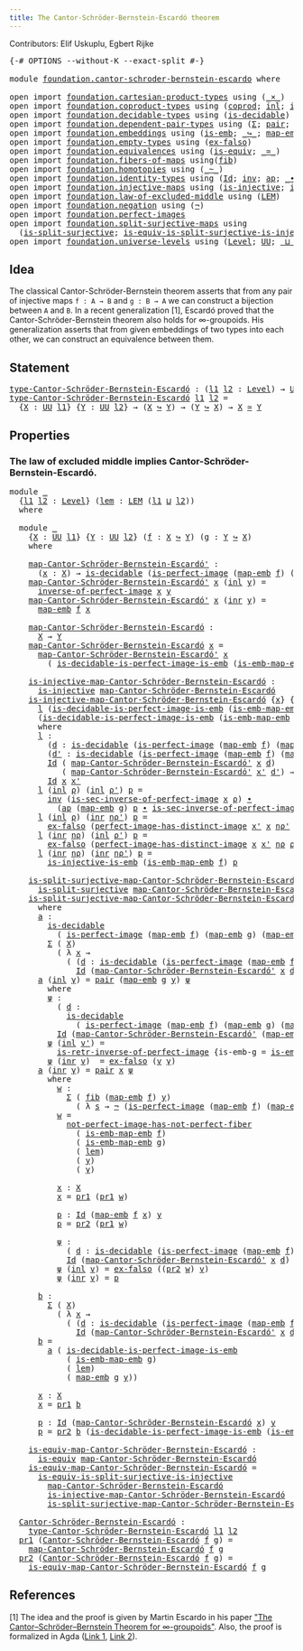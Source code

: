 ```yaml
---
title: The Cantor-Schröder-Bernstein-Escardó theorem
---
```


Contributors: Elif Uskuplu, Egbert Rijke

<pre class="Agda"><a id="113" class="Symbol">{-#</a> <a id="117" class="Keyword">OPTIONS</a> <a id="125" class="Pragma">--without-K</a> <a id="137" class="Pragma">--exact-split</a> <a id="151" class="Symbol">#-}</a>

<a id="156" class="Keyword">module</a> <a id="163" href="foundation.cantor-schroder-bernstein-escardo.html" class="Module">foundation.cantor-schroder-bernstein-escardo</a> <a id="208" class="Keyword">where</a>

<a id="215" class="Keyword">open</a> <a id="220" class="Keyword">import</a> <a id="227" href="foundation.cartesian-product-types.html" class="Module">foundation.cartesian-product-types</a> <a id="262" class="Keyword">using</a> <a id="268" class="Symbol">(</a><a id="269" href="foundation-core.cartesian-product-types.html#577" class="Function Operator">_×_</a><a id="272" class="Symbol">)</a>
<a id="274" class="Keyword">open</a> <a id="279" class="Keyword">import</a> <a id="286" href="foundation.coproduct-types.html" class="Module">foundation.coproduct-types</a> <a id="313" class="Keyword">using</a> <a id="319" class="Symbol">(</a><a id="320" href="foundation.coproduct-types.html#1168" class="Datatype">coprod</a><a id="326" class="Symbol">;</a> <a id="328" href="foundation.coproduct-types.html#1239" class="InductiveConstructor">inl</a><a id="331" class="Symbol">;</a> <a id="333" href="foundation.coproduct-types.html#1262" class="InductiveConstructor">inr</a><a id="336" class="Symbol">;</a> <a id="338" href="foundation.coproduct-types.html#1284" class="Function">ind-coprod</a><a id="348" class="Symbol">)</a>
<a id="350" class="Keyword">open</a> <a id="355" class="Keyword">import</a> <a id="362" href="foundation.decidable-types.html" class="Module">foundation.decidable-types</a> <a id="389" class="Keyword">using</a> <a id="395" class="Symbol">(</a><a id="396" href="foundation.decidable-types.html#1905" class="Function">is-decidable</a><a id="408" class="Symbol">)</a>
<a id="410" class="Keyword">open</a> <a id="415" class="Keyword">import</a> <a id="422" href="foundation.dependent-pair-types.html" class="Module">foundation.dependent-pair-types</a> <a id="454" class="Keyword">using</a> <a id="460" class="Symbol">(</a><a id="461" href="foundation-core.dependent-pair-types.html#502" class="Record">Σ</a><a id="462" class="Symbol">;</a> <a id="464" href="foundation-core.dependent-pair-types.html#575" class="InductiveConstructor">pair</a><a id="468" class="Symbol">;</a> <a id="470" href="foundation-core.dependent-pair-types.html#592" class="Field">pr1</a><a id="473" class="Symbol">;</a> <a id="475" href="foundation-core.dependent-pair-types.html#604" class="Field">pr2</a><a id="478" class="Symbol">)</a>
<a id="480" class="Keyword">open</a> <a id="485" class="Keyword">import</a> <a id="492" href="foundation.embeddings.html" class="Module">foundation.embeddings</a> <a id="514" class="Keyword">using</a> <a id="520" class="Symbol">(</a><a id="521" href="foundation-core.embeddings.html#979" class="Function">is-emb</a><a id="527" class="Symbol">;</a> <a id="529" href="foundation-core.embeddings.html#1061" class="Function Operator">_↪_</a><a id="532" class="Symbol">;</a> <a id="534" href="foundation-core.embeddings.html#1204" class="Function">map-emb</a><a id="541" class="Symbol">;</a> <a id="543" href="foundation-core.embeddings.html#1251" class="Function">is-emb-map-emb</a><a id="557" class="Symbol">)</a>
<a id="559" class="Keyword">open</a> <a id="564" class="Keyword">import</a> <a id="571" href="foundation.empty-types.html" class="Module">foundation.empty-types</a> <a id="594" class="Keyword">using</a> <a id="600" class="Symbol">(</a><a id="601" href="foundation-core.empty-types.html#1147" class="Function">ex-falso</a><a id="609" class="Symbol">)</a>
<a id="611" class="Keyword">open</a> <a id="616" class="Keyword">import</a> <a id="623" href="foundation.equivalences.html" class="Module">foundation.equivalences</a> <a id="647" class="Keyword">using</a> <a id="653" class="Symbol">(</a><a id="654" href="foundation-core.equivalences.html#1543" class="Function">is-equiv</a><a id="662" class="Symbol">;</a> <a id="664" href="foundation-core.equivalences.html#1608" class="Function Operator">_≃_</a><a id="667" class="Symbol">)</a>
<a id="669" class="Keyword">open</a> <a id="674" class="Keyword">import</a> <a id="681" href="foundation.fibers-of-maps.html" class="Module">foundation.fibers-of-maps</a> <a id="707" class="Keyword">using</a><a id="712" class="Symbol">(</a><a id="713" href="foundation-core.fibers-of-maps.html#929" class="Function">fib</a><a id="716" class="Symbol">)</a>
<a id="718" class="Keyword">open</a> <a id="723" class="Keyword">import</a> <a id="730" href="foundation.homotopies.html" class="Module">foundation.homotopies</a> <a id="752" class="Keyword">using</a> <a id="758" class="Symbol">(</a><a id="759" href="foundation-core.homotopies.html#614" class="Function Operator">_~_</a><a id="762" class="Symbol">)</a>
<a id="764" class="Keyword">open</a> <a id="769" class="Keyword">import</a> <a id="776" href="foundation.identity-types.html" class="Module">foundation.identity-types</a> <a id="802" class="Keyword">using</a> <a id="808" class="Symbol">(</a><a id="809" href="foundation-core.identity-types.html#1754" class="Datatype">Id</a><a id="811" class="Symbol">;</a> <a id="813" href="foundation-core.identity-types.html#2716" class="Function">inv</a><a id="816" class="Symbol">;</a> <a id="818" href="foundation-core.identity-types.html#3990" class="Function">ap</a><a id="820" class="Symbol">;</a> <a id="822" href="foundation-core.identity-types.html#2412" class="Function Operator">_∙_</a><a id="825" class="Symbol">)</a>
<a id="827" class="Keyword">open</a> <a id="832" class="Keyword">import</a> <a id="839" href="foundation.injective-maps.html" class="Module">foundation.injective-maps</a> <a id="865" class="Keyword">using</a> <a id="871" class="Symbol">(</a><a id="872" href="foundation.injective-maps.html#1295" class="Function">is-injective</a><a id="884" class="Symbol">;</a> <a id="886" href="foundation.injective-maps.html#3649" class="Function">is-injective-is-emb</a><a id="905" class="Symbol">)</a>
<a id="907" class="Keyword">open</a> <a id="912" class="Keyword">import</a> <a id="919" href="foundation.law-of-excluded-middle.html" class="Module">foundation.law-of-excluded-middle</a> <a id="953" class="Keyword">using</a> <a id="959" class="Symbol">(</a><a id="960" href="foundation.law-of-excluded-middle.html#733" class="Function">LEM</a><a id="963" class="Symbol">)</a>
<a id="965" class="Keyword">open</a> <a id="970" class="Keyword">import</a> <a id="977" href="foundation.negation.html" class="Module">foundation.negation</a> <a id="997" class="Keyword">using</a> <a id="1003" class="Symbol">(</a><a id="1004" href="foundation-core.negation.html#452" class="Function">¬</a><a id="1005" class="Symbol">)</a>
<a id="1007" class="Keyword">open</a> <a id="1012" class="Keyword">import</a> <a id="1019" href="foundation.perfect-images.html" class="Module">foundation.perfect-images</a>
<a id="1045" class="Keyword">open</a> <a id="1050" class="Keyword">import</a> <a id="1057" href="foundation.split-surjective-maps.html" class="Module">foundation.split-surjective-maps</a> <a id="1090" class="Keyword">using</a>
  <a id="1098" class="Symbol">(</a><a id="1099" href="foundation.split-surjective-maps.html#969" class="Function">is-split-surjective</a><a id="1118" class="Symbol">;</a> <a id="1120" href="foundation.split-surjective-maps.html#1326" class="Function">is-equiv-is-split-surjective-is-injective</a><a id="1161" class="Symbol">)</a>
<a id="1163" class="Keyword">open</a> <a id="1168" class="Keyword">import</a> <a id="1175" href="foundation.universe-levels.html" class="Module">foundation.universe-levels</a> <a id="1202" class="Keyword">using</a> <a id="1208" class="Symbol">(</a><a id="1209" href="Agda.Primitive.html#597" class="Postulate">Level</a><a id="1214" class="Symbol">;</a> <a id="1216" href="foundation-core.universe-levels.html#222" class="Primitive">UU</a><a id="1218" class="Symbol">;</a> <a id="1220" href="Agda.Primitive.html#810" class="Primitive Operator">_⊔_</a><a id="1223" class="Symbol">;</a> <a id="1225" href="Agda.Primitive.html#780" class="Primitive">lsuc</a><a id="1229" class="Symbol">)</a>
</pre>
## Idea

The classical Cantor-Schröder-Bernstein theorem asserts that from any pair of injective maps `f : A → B` and `g : B → A` we can construct a bijection between `A` and `B`. In a recent generalization [1], Escardó proved that the Cantor-Schröder-Bernstein theorem also holds for ∞-groupoids. His generalization asserts that from given embeddings of two types into each other, we can construct an equivalence between them.

## Statement

<pre class="Agda"><a id="type-Cantor-Schröder-Bernstein-Escardó"></a><a id="1687" href="foundation.cantor-schroder-bernstein-escardo.html#1687" class="Function">type-Cantor-Schröder-Bernstein-Escardó</a> <a id="1726" class="Symbol">:</a> <a id="1728" class="Symbol">(</a><a id="1729" href="foundation.cantor-schroder-bernstein-escardo.html#1729" class="Bound">l1</a> <a id="1732" href="foundation.cantor-schroder-bernstein-escardo.html#1732" class="Bound">l2</a> <a id="1735" class="Symbol">:</a> <a id="1737" href="Agda.Primitive.html#597" class="Postulate">Level</a><a id="1742" class="Symbol">)</a> <a id="1744" class="Symbol">→</a> <a id="1746" href="foundation-core.universe-levels.html#222" class="Primitive">UU</a> <a id="1749" class="Symbol">(</a><a id="1750" href="Agda.Primitive.html#780" class="Primitive">lsuc</a> <a id="1755" class="Symbol">(</a><a id="1756" href="foundation.cantor-schroder-bernstein-escardo.html#1729" class="Bound">l1</a> <a id="1759" href="Agda.Primitive.html#810" class="Primitive Operator">⊔</a> <a id="1761" href="foundation.cantor-schroder-bernstein-escardo.html#1732" class="Bound">l2</a><a id="1763" class="Symbol">))</a>
<a id="1766" href="foundation.cantor-schroder-bernstein-escardo.html#1687" class="Function">type-Cantor-Schröder-Bernstein-Escardó</a> <a id="1805" href="foundation.cantor-schroder-bernstein-escardo.html#1805" class="Bound">l1</a> <a id="1808" href="foundation.cantor-schroder-bernstein-escardo.html#1808" class="Bound">l2</a> <a id="1811" class="Symbol">=</a>
  <a id="1815" class="Symbol">{</a><a id="1816" href="foundation.cantor-schroder-bernstein-escardo.html#1816" class="Bound">X</a> <a id="1818" class="Symbol">:</a> <a id="1820" href="foundation-core.universe-levels.html#222" class="Primitive">UU</a> <a id="1823" href="foundation.cantor-schroder-bernstein-escardo.html#1805" class="Bound">l1</a><a id="1825" class="Symbol">}</a> <a id="1827" class="Symbol">{</a><a id="1828" href="foundation.cantor-schroder-bernstein-escardo.html#1828" class="Bound">Y</a> <a id="1830" class="Symbol">:</a> <a id="1832" href="foundation-core.universe-levels.html#222" class="Primitive">UU</a> <a id="1835" href="foundation.cantor-schroder-bernstein-escardo.html#1808" class="Bound">l2</a><a id="1837" class="Symbol">}</a> <a id="1839" class="Symbol">→</a> <a id="1841" class="Symbol">(</a><a id="1842" href="foundation.cantor-schroder-bernstein-escardo.html#1816" class="Bound">X</a> <a id="1844" href="foundation-core.embeddings.html#1061" class="Function Operator">↪</a> <a id="1846" href="foundation.cantor-schroder-bernstein-escardo.html#1828" class="Bound">Y</a><a id="1847" class="Symbol">)</a> <a id="1849" class="Symbol">→</a> <a id="1851" class="Symbol">(</a><a id="1852" href="foundation.cantor-schroder-bernstein-escardo.html#1828" class="Bound">Y</a> <a id="1854" href="foundation-core.embeddings.html#1061" class="Function Operator">↪</a> <a id="1856" href="foundation.cantor-schroder-bernstein-escardo.html#1816" class="Bound">X</a><a id="1857" class="Symbol">)</a> <a id="1859" class="Symbol">→</a> <a id="1861" href="foundation.cantor-schroder-bernstein-escardo.html#1816" class="Bound">X</a> <a id="1863" href="foundation-core.equivalences.html#1608" class="Function Operator">≃</a> <a id="1865" href="foundation.cantor-schroder-bernstein-escardo.html#1828" class="Bound">Y</a>
</pre>
## Properties

### The law of excluded middle implies Cantor-Schröder-Bernstein-Escardó.

<pre class="Agda"><a id="1970" class="Keyword">module</a> <a id="1977" href="foundation.cantor-schroder-bernstein-escardo.html#1977" class="Module">_</a>
  <a id="1981" class="Symbol">{</a><a id="1982" href="foundation.cantor-schroder-bernstein-escardo.html#1982" class="Bound">l1</a> <a id="1985" href="foundation.cantor-schroder-bernstein-escardo.html#1985" class="Bound">l2</a> <a id="1988" class="Symbol">:</a> <a id="1990" href="Agda.Primitive.html#597" class="Postulate">Level</a><a id="1995" class="Symbol">}</a> <a id="1997" class="Symbol">(</a><a id="1998" href="foundation.cantor-schroder-bernstein-escardo.html#1998" class="Bound">lem</a> <a id="2002" class="Symbol">:</a> <a id="2004" href="foundation.law-of-excluded-middle.html#733" class="Function">LEM</a> <a id="2008" class="Symbol">(</a><a id="2009" href="foundation.cantor-schroder-bernstein-escardo.html#1982" class="Bound">l1</a> <a id="2012" href="Agda.Primitive.html#810" class="Primitive Operator">⊔</a> <a id="2014" href="foundation.cantor-schroder-bernstein-escardo.html#1985" class="Bound">l2</a><a id="2016" class="Symbol">))</a> 
  <a id="2022" class="Keyword">where</a>

  <a id="2031" class="Keyword">module</a> <a id="2038" href="foundation.cantor-schroder-bernstein-escardo.html#2038" class="Module">_</a>
    <a id="2044" class="Symbol">{</a><a id="2045" href="foundation.cantor-schroder-bernstein-escardo.html#2045" class="Bound">X</a> <a id="2047" class="Symbol">:</a> <a id="2049" href="foundation-core.universe-levels.html#222" class="Primitive">UU</a> <a id="2052" href="foundation.cantor-schroder-bernstein-escardo.html#1982" class="Bound">l1</a><a id="2054" class="Symbol">}</a> <a id="2056" class="Symbol">{</a><a id="2057" href="foundation.cantor-schroder-bernstein-escardo.html#2057" class="Bound">Y</a> <a id="2059" class="Symbol">:</a> <a id="2061" href="foundation-core.universe-levels.html#222" class="Primitive">UU</a> <a id="2064" href="foundation.cantor-schroder-bernstein-escardo.html#1985" class="Bound">l2</a><a id="2066" class="Symbol">}</a> <a id="2068" class="Symbol">(</a><a id="2069" href="foundation.cantor-schroder-bernstein-escardo.html#2069" class="Bound">f</a> <a id="2071" class="Symbol">:</a> <a id="2073" href="foundation.cantor-schroder-bernstein-escardo.html#2045" class="Bound">X</a> <a id="2075" href="foundation-core.embeddings.html#1061" class="Function Operator">↪</a> <a id="2077" href="foundation.cantor-schroder-bernstein-escardo.html#2057" class="Bound">Y</a><a id="2078" class="Symbol">)</a> <a id="2080" class="Symbol">(</a><a id="2081" href="foundation.cantor-schroder-bernstein-escardo.html#2081" class="Bound">g</a> <a id="2083" class="Symbol">:</a> <a id="2085" href="foundation.cantor-schroder-bernstein-escardo.html#2057" class="Bound">Y</a> <a id="2087" href="foundation-core.embeddings.html#1061" class="Function Operator">↪</a> <a id="2089" href="foundation.cantor-schroder-bernstein-escardo.html#2045" class="Bound">X</a><a id="2090" class="Symbol">)</a>
    <a id="2096" class="Keyword">where</a>

    <a id="2107" href="foundation.cantor-schroder-bernstein-escardo.html#2107" class="Function">map-Cantor-Schröder-Bernstein-Escardó&#39;</a> <a id="2146" class="Symbol">:</a> 
      <a id="2155" class="Symbol">(</a><a id="2156" href="foundation.cantor-schroder-bernstein-escardo.html#2156" class="Bound">x</a> <a id="2158" class="Symbol">:</a> <a id="2160" href="foundation.cantor-schroder-bernstein-escardo.html#2045" class="Bound">X</a><a id="2161" class="Symbol">)</a> <a id="2163" class="Symbol">→</a> <a id="2165" href="foundation.decidable-types.html#1905" class="Function">is-decidable</a> <a id="2178" class="Symbol">(</a><a id="2179" href="foundation.perfect-images.html#1702" class="Function">is-perfect-image</a> <a id="2196" class="Symbol">(</a><a id="2197" href="foundation-core.embeddings.html#1204" class="Function">map-emb</a> <a id="2205" href="foundation.cantor-schroder-bernstein-escardo.html#2069" class="Bound">f</a><a id="2206" class="Symbol">)</a> <a id="2208" class="Symbol">(</a><a id="2209" href="foundation-core.embeddings.html#1204" class="Function">map-emb</a> <a id="2217" href="foundation.cantor-schroder-bernstein-escardo.html#2081" class="Bound">g</a><a id="2218" class="Symbol">)</a> <a id="2220" href="foundation.cantor-schroder-bernstein-escardo.html#2156" class="Bound">x</a><a id="2221" class="Symbol">)</a> <a id="2223" class="Symbol">→</a> <a id="2225" href="foundation.cantor-schroder-bernstein-escardo.html#2057" class="Bound">Y</a>
    <a id="2231" href="foundation.cantor-schroder-bernstein-escardo.html#2107" class="Function">map-Cantor-Schröder-Bernstein-Escardó&#39;</a> <a id="2270" href="foundation.cantor-schroder-bernstein-escardo.html#2270" class="Bound">x</a> <a id="2272" class="Symbol">(</a><a id="2273" href="foundation.coproduct-types.html#1239" class="InductiveConstructor">inl</a> <a id="2277" href="foundation.cantor-schroder-bernstein-escardo.html#2277" class="Bound">y</a><a id="2278" class="Symbol">)</a> <a id="2280" class="Symbol">=</a>
      <a id="2288" href="foundation.perfect-images.html#3373" class="Function">inverse-of-perfect-image</a> <a id="2313" href="foundation.cantor-schroder-bernstein-escardo.html#2270" class="Bound">x</a> <a id="2315" href="foundation.cantor-schroder-bernstein-escardo.html#2277" class="Bound">y</a>
    <a id="2321" href="foundation.cantor-schroder-bernstein-escardo.html#2107" class="Function">map-Cantor-Schröder-Bernstein-Escardó&#39;</a> <a id="2360" href="foundation.cantor-schroder-bernstein-escardo.html#2360" class="Bound">x</a> <a id="2362" class="Symbol">(</a><a id="2363" href="foundation.coproduct-types.html#1262" class="InductiveConstructor">inr</a> <a id="2367" href="foundation.cantor-schroder-bernstein-escardo.html#2367" class="Bound">y</a><a id="2368" class="Symbol">)</a> <a id="2370" class="Symbol">=</a>
      <a id="2378" href="foundation-core.embeddings.html#1204" class="Function">map-emb</a> <a id="2386" href="foundation.cantor-schroder-bernstein-escardo.html#2069" class="Bound">f</a> <a id="2388" href="foundation.cantor-schroder-bernstein-escardo.html#2360" class="Bound">x</a>

    <a id="2395" href="foundation.cantor-schroder-bernstein-escardo.html#2395" class="Function">map-Cantor-Schröder-Bernstein-Escardó</a> <a id="2433" class="Symbol">:</a>
      <a id="2441" href="foundation.cantor-schroder-bernstein-escardo.html#2045" class="Bound">X</a> <a id="2443" class="Symbol">→</a> <a id="2445" href="foundation.cantor-schroder-bernstein-escardo.html#2057" class="Bound">Y</a>
    <a id="2451" href="foundation.cantor-schroder-bernstein-escardo.html#2395" class="Function">map-Cantor-Schröder-Bernstein-Escardó</a> <a id="2489" href="foundation.cantor-schroder-bernstein-escardo.html#2489" class="Bound">x</a> <a id="2491" class="Symbol">=</a>
      <a id="2499" href="foundation.cantor-schroder-bernstein-escardo.html#2107" class="Function">map-Cantor-Schröder-Bernstein-Escardó&#39;</a> <a id="2538" href="foundation.cantor-schroder-bernstein-escardo.html#2489" class="Bound">x</a>
        <a id="2548" class="Symbol">(</a> <a id="2550" href="foundation.perfect-images.html#2556" class="Function">is-decidable-is-perfect-image-is-emb</a> <a id="2587" class="Symbol">(</a><a id="2588" href="foundation-core.embeddings.html#1251" class="Function">is-emb-map-emb</a> <a id="2603" href="foundation.cantor-schroder-bernstein-escardo.html#2081" class="Bound">g</a><a id="2604" class="Symbol">)</a> <a id="2606" href="foundation.cantor-schroder-bernstein-escardo.html#1998" class="Bound">lem</a> <a id="2610" href="foundation.cantor-schroder-bernstein-escardo.html#2489" class="Bound">x</a><a id="2611" class="Symbol">)</a>

    <a id="2618" href="foundation.cantor-schroder-bernstein-escardo.html#2618" class="Function">is-injective-map-Cantor-Schröder-Bernstein-Escardó</a> <a id="2669" class="Symbol">:</a>
      <a id="2677" href="foundation.injective-maps.html#1295" class="Function">is-injective</a> <a id="2690" href="foundation.cantor-schroder-bernstein-escardo.html#2395" class="Function">map-Cantor-Schröder-Bernstein-Escardó</a>
    <a id="2732" href="foundation.cantor-schroder-bernstein-escardo.html#2618" class="Function">is-injective-map-Cantor-Schröder-Bernstein-Escardó</a> <a id="2783" class="Symbol">{</a><a id="2784" href="foundation.cantor-schroder-bernstein-escardo.html#2784" class="Bound">x</a><a id="2785" class="Symbol">}</a> <a id="2787" class="Symbol">{</a><a id="2788" href="foundation.cantor-schroder-bernstein-escardo.html#2788" class="Bound">x&#39;</a><a id="2790" class="Symbol">}</a> <a id="2792" class="Symbol">=</a>
      <a id="2800" href="foundation.cantor-schroder-bernstein-escardo.html#2955" class="Function">l</a> <a id="2802" class="Symbol">(</a><a id="2803" href="foundation.perfect-images.html#2556" class="Function">is-decidable-is-perfect-image-is-emb</a> <a id="2840" class="Symbol">(</a><a id="2841" href="foundation-core.embeddings.html#1251" class="Function">is-emb-map-emb</a> <a id="2856" href="foundation.cantor-schroder-bernstein-escardo.html#2081" class="Bound">g</a><a id="2857" class="Symbol">)</a> <a id="2859" href="foundation.cantor-schroder-bernstein-escardo.html#1998" class="Bound">lem</a> <a id="2863" href="foundation.cantor-schroder-bernstein-escardo.html#2784" class="Bound">x</a><a id="2864" class="Symbol">)</a>
      <a id="2872" class="Symbol">(</a><a id="2873" href="foundation.perfect-images.html#2556" class="Function">is-decidable-is-perfect-image-is-emb</a> <a id="2910" class="Symbol">(</a><a id="2911" href="foundation-core.embeddings.html#1251" class="Function">is-emb-map-emb</a> <a id="2926" href="foundation.cantor-schroder-bernstein-escardo.html#2081" class="Bound">g</a><a id="2927" class="Symbol">)</a> <a id="2929" href="foundation.cantor-schroder-bernstein-escardo.html#1998" class="Bound">lem</a> <a id="2933" href="foundation.cantor-schroder-bernstein-escardo.html#2788" class="Bound">x&#39;</a><a id="2935" class="Symbol">)</a>
      <a id="2943" class="Keyword">where</a>
      <a id="2955" href="foundation.cantor-schroder-bernstein-escardo.html#2955" class="Function">l</a> <a id="2957" class="Symbol">:</a>
        <a id="2967" class="Symbol">(</a><a id="2968" href="foundation.cantor-schroder-bernstein-escardo.html#2968" class="Bound">d</a> <a id="2970" class="Symbol">:</a> <a id="2972" href="foundation.decidable-types.html#1905" class="Function">is-decidable</a> <a id="2985" class="Symbol">(</a><a id="2986" href="foundation.perfect-images.html#1702" class="Function">is-perfect-image</a> <a id="3003" class="Symbol">(</a><a id="3004" href="foundation-core.embeddings.html#1204" class="Function">map-emb</a> <a id="3012" href="foundation.cantor-schroder-bernstein-escardo.html#2069" class="Bound">f</a><a id="3013" class="Symbol">)</a> <a id="3015" class="Symbol">(</a><a id="3016" href="foundation-core.embeddings.html#1204" class="Function">map-emb</a> <a id="3024" href="foundation.cantor-schroder-bernstein-escardo.html#2081" class="Bound">g</a><a id="3025" class="Symbol">)</a> <a id="3027" href="foundation.cantor-schroder-bernstein-escardo.html#2784" class="Bound">x</a><a id="3028" class="Symbol">))</a>
        <a id="3039" class="Symbol">(</a><a id="3040" href="foundation.cantor-schroder-bernstein-escardo.html#3040" class="Bound">d&#39;</a> <a id="3043" class="Symbol">:</a> <a id="3045" href="foundation.decidable-types.html#1905" class="Function">is-decidable</a> <a id="3058" class="Symbol">(</a><a id="3059" href="foundation.perfect-images.html#1702" class="Function">is-perfect-image</a> <a id="3076" class="Symbol">(</a><a id="3077" href="foundation-core.embeddings.html#1204" class="Function">map-emb</a> <a id="3085" href="foundation.cantor-schroder-bernstein-escardo.html#2069" class="Bound">f</a><a id="3086" class="Symbol">)</a> <a id="3088" class="Symbol">(</a><a id="3089" href="foundation-core.embeddings.html#1204" class="Function">map-emb</a> <a id="3097" href="foundation.cantor-schroder-bernstein-escardo.html#2081" class="Bound">g</a><a id="3098" class="Symbol">)</a> <a id="3100" href="foundation.cantor-schroder-bernstein-escardo.html#2788" class="Bound">x&#39;</a><a id="3102" class="Symbol">))</a> <a id="3105" class="Symbol">→</a>
        <a id="3115" href="foundation-core.identity-types.html#1754" class="Datatype">Id</a> <a id="3118" class="Symbol">(</a> <a id="3120" href="foundation.cantor-schroder-bernstein-escardo.html#2107" class="Function">map-Cantor-Schröder-Bernstein-Escardó&#39;</a> <a id="3159" href="foundation.cantor-schroder-bernstein-escardo.html#2784" class="Bound">x</a> <a id="3161" href="foundation.cantor-schroder-bernstein-escardo.html#2968" class="Bound">d</a><a id="3162" class="Symbol">)</a>
           <a id="3175" class="Symbol">(</a> <a id="3177" href="foundation.cantor-schroder-bernstein-escardo.html#2107" class="Function">map-Cantor-Schröder-Bernstein-Escardó&#39;</a> <a id="3216" href="foundation.cantor-schroder-bernstein-escardo.html#2788" class="Bound">x&#39;</a> <a id="3219" href="foundation.cantor-schroder-bernstein-escardo.html#3040" class="Bound">d&#39;</a><a id="3221" class="Symbol">)</a> <a id="3223" class="Symbol">→</a>
        <a id="3233" href="foundation-core.identity-types.html#1754" class="Datatype">Id</a> <a id="3236" href="foundation.cantor-schroder-bernstein-escardo.html#2784" class="Bound">x</a> <a id="3238" href="foundation.cantor-schroder-bernstein-escardo.html#2788" class="Bound">x&#39;</a>
      <a id="3247" href="foundation.cantor-schroder-bernstein-escardo.html#2955" class="Function">l</a> <a id="3249" class="Symbol">(</a><a id="3250" href="foundation.coproduct-types.html#1239" class="InductiveConstructor">inl</a> <a id="3254" href="foundation.cantor-schroder-bernstein-escardo.html#3254" class="Bound">ρ</a><a id="3255" class="Symbol">)</a> <a id="3257" class="Symbol">(</a><a id="3258" href="foundation.coproduct-types.html#1239" class="InductiveConstructor">inl</a> <a id="3262" href="foundation.cantor-schroder-bernstein-escardo.html#3262" class="Bound">ρ&#39;</a><a id="3264" class="Symbol">)</a> <a id="3266" href="foundation.cantor-schroder-bernstein-escardo.html#3266" class="Bound">p</a> <a id="3268" class="Symbol">=</a>
        <a id="3278" href="foundation-core.identity-types.html#2716" class="Function">inv</a> <a id="3282" class="Symbol">(</a><a id="3283" href="foundation.perfect-images.html#3517" class="Function">is-sec-inverse-of-perfect-image</a> <a id="3315" href="foundation.cantor-schroder-bernstein-escardo.html#2784" class="Bound">x</a> <a id="3317" href="foundation.cantor-schroder-bernstein-escardo.html#3254" class="Bound">ρ</a><a id="3318" class="Symbol">)</a> <a id="3320" href="foundation-core.identity-types.html#2412" class="Function Operator">∙</a>
          <a id="3332" class="Symbol">(</a><a id="3333" href="foundation-core.identity-types.html#3990" class="Function">ap</a> <a id="3336" class="Symbol">(</a><a id="3337" href="foundation-core.embeddings.html#1204" class="Function">map-emb</a> <a id="3345" href="foundation.cantor-schroder-bernstein-escardo.html#2081" class="Bound">g</a><a id="3346" class="Symbol">)</a> <a id="3348" href="foundation.cantor-schroder-bernstein-escardo.html#3266" class="Bound">p</a> <a id="3350" href="foundation-core.identity-types.html#2412" class="Function Operator">∙</a> <a id="3352" href="foundation.perfect-images.html#3517" class="Function">is-sec-inverse-of-perfect-image</a> <a id="3384" href="foundation.cantor-schroder-bernstein-escardo.html#2788" class="Bound">x&#39;</a> <a id="3387" href="foundation.cantor-schroder-bernstein-escardo.html#3262" class="Bound">ρ&#39;</a><a id="3389" class="Symbol">)</a>
      <a id="3397" href="foundation.cantor-schroder-bernstein-escardo.html#2955" class="Function">l</a> <a id="3399" class="Symbol">(</a><a id="3400" href="foundation.coproduct-types.html#1239" class="InductiveConstructor">inl</a> <a id="3404" href="foundation.cantor-schroder-bernstein-escardo.html#3404" class="Bound">ρ</a><a id="3405" class="Symbol">)</a> <a id="3407" class="Symbol">(</a><a id="3408" href="foundation.coproduct-types.html#1262" class="InductiveConstructor">inr</a> <a id="3412" href="foundation.cantor-schroder-bernstein-escardo.html#3412" class="Bound">nρ&#39;</a><a id="3415" class="Symbol">)</a> <a id="3417" href="foundation.cantor-schroder-bernstein-escardo.html#3417" class="Bound">p</a> <a id="3419" class="Symbol">=</a>
        <a id="3429" href="foundation-core.empty-types.html#1147" class="Function">ex-falso</a> <a id="3438" class="Symbol">(</a><a id="3439" href="foundation.perfect-images.html#4606" class="Function">perfect-image-has-distinct-image</a> <a id="3472" href="foundation.cantor-schroder-bernstein-escardo.html#2788" class="Bound">x&#39;</a> <a id="3475" href="foundation.cantor-schroder-bernstein-escardo.html#2784" class="Bound">x</a> <a id="3477" href="foundation.cantor-schroder-bernstein-escardo.html#3412" class="Bound">nρ&#39;</a> <a id="3481" href="foundation.cantor-schroder-bernstein-escardo.html#3404" class="Bound">ρ</a> <a id="3483" class="Symbol">(</a><a id="3484" href="foundation-core.identity-types.html#2716" class="Function">inv</a> <a id="3488" href="foundation.cantor-schroder-bernstein-escardo.html#3417" class="Bound">p</a><a id="3489" class="Symbol">))</a>
      <a id="3498" href="foundation.cantor-schroder-bernstein-escardo.html#2955" class="Function">l</a> <a id="3500" class="Symbol">(</a><a id="3501" href="foundation.coproduct-types.html#1262" class="InductiveConstructor">inr</a> <a id="3505" href="foundation.cantor-schroder-bernstein-escardo.html#3505" class="Bound">nρ</a><a id="3507" class="Symbol">)</a> <a id="3509" class="Symbol">(</a><a id="3510" href="foundation.coproduct-types.html#1239" class="InductiveConstructor">inl</a> <a id="3514" href="foundation.cantor-schroder-bernstein-escardo.html#3514" class="Bound">ρ&#39;</a><a id="3516" class="Symbol">)</a> <a id="3518" href="foundation.cantor-schroder-bernstein-escardo.html#3518" class="Bound">p</a> <a id="3520" class="Symbol">=</a>
        <a id="3530" href="foundation-core.empty-types.html#1147" class="Function">ex-falso</a> <a id="3539" class="Symbol">(</a><a id="3540" href="foundation.perfect-images.html#4606" class="Function">perfect-image-has-distinct-image</a> <a id="3573" href="foundation.cantor-schroder-bernstein-escardo.html#2784" class="Bound">x</a> <a id="3575" href="foundation.cantor-schroder-bernstein-escardo.html#2788" class="Bound">x&#39;</a> <a id="3578" href="foundation.cantor-schroder-bernstein-escardo.html#3505" class="Bound">nρ</a> <a id="3581" href="foundation.cantor-schroder-bernstein-escardo.html#3514" class="Bound">ρ&#39;</a> <a id="3584" href="foundation.cantor-schroder-bernstein-escardo.html#3518" class="Bound">p</a><a id="3585" class="Symbol">)</a>
      <a id="3593" href="foundation.cantor-schroder-bernstein-escardo.html#2955" class="Function">l</a> <a id="3595" class="Symbol">(</a><a id="3596" href="foundation.coproduct-types.html#1262" class="InductiveConstructor">inr</a> <a id="3600" href="foundation.cantor-schroder-bernstein-escardo.html#3600" class="Bound">nρ</a><a id="3602" class="Symbol">)</a> <a id="3604" class="Symbol">(</a><a id="3605" href="foundation.coproduct-types.html#1262" class="InductiveConstructor">inr</a> <a id="3609" href="foundation.cantor-schroder-bernstein-escardo.html#3609" class="Bound">nρ&#39;</a><a id="3612" class="Symbol">)</a> <a id="3614" href="foundation.cantor-schroder-bernstein-escardo.html#3614" class="Bound">p</a> <a id="3616" class="Symbol">=</a>
        <a id="3626" href="foundation.injective-maps.html#3649" class="Function">is-injective-is-emb</a> <a id="3646" class="Symbol">(</a><a id="3647" href="foundation-core.embeddings.html#1251" class="Function">is-emb-map-emb</a> <a id="3662" href="foundation.cantor-schroder-bernstein-escardo.html#2069" class="Bound">f</a><a id="3663" class="Symbol">)</a> <a id="3665" href="foundation.cantor-schroder-bernstein-escardo.html#3614" class="Bound">p</a>

    <a id="3672" href="foundation.cantor-schroder-bernstein-escardo.html#3672" class="Function">is-split-surjective-map-Cantor-Schröder-Bernstein-Escardó</a> <a id="3730" class="Symbol">:</a>
      <a id="3738" href="foundation.split-surjective-maps.html#969" class="Function">is-split-surjective</a> <a id="3758" href="foundation.cantor-schroder-bernstein-escardo.html#2395" class="Function">map-Cantor-Schröder-Bernstein-Escardó</a>
    <a id="3800" href="foundation.cantor-schroder-bernstein-escardo.html#3672" class="Function">is-split-surjective-map-Cantor-Schröder-Bernstein-Escardó</a> <a id="3858" href="foundation.cantor-schroder-bernstein-escardo.html#3858" class="Bound">y</a> <a id="3860" class="Symbol">=</a> <a id="3862" href="foundation-core.dependent-pair-types.html#575" class="InductiveConstructor">pair</a> <a id="3867" href="foundation.cantor-schroder-bernstein-escardo.html#5571" class="Function">x</a> <a id="3869" href="foundation.cantor-schroder-bernstein-escardo.html#5600" class="Function">p</a>
      <a id="3877" class="Keyword">where</a>
      <a id="3889" href="foundation.cantor-schroder-bernstein-escardo.html#3889" class="Function">a</a> <a id="3891" class="Symbol">:</a>
        <a id="3901" href="foundation.decidable-types.html#1905" class="Function">is-decidable</a>
          <a id="3924" class="Symbol">(</a> <a id="3926" href="foundation.perfect-images.html#1702" class="Function">is-perfect-image</a> <a id="3943" class="Symbol">(</a><a id="3944" href="foundation-core.embeddings.html#1204" class="Function">map-emb</a> <a id="3952" href="foundation.cantor-schroder-bernstein-escardo.html#2069" class="Bound">f</a><a id="3953" class="Symbol">)</a> <a id="3955" class="Symbol">(</a><a id="3956" href="foundation-core.embeddings.html#1204" class="Function">map-emb</a> <a id="3964" href="foundation.cantor-schroder-bernstein-escardo.html#2081" class="Bound">g</a><a id="3965" class="Symbol">)</a> <a id="3967" class="Symbol">(</a><a id="3968" href="foundation-core.embeddings.html#1204" class="Function">map-emb</a> <a id="3976" href="foundation.cantor-schroder-bernstein-escardo.html#2081" class="Bound">g</a> <a id="3978" href="foundation.cantor-schroder-bernstein-escardo.html#3858" class="Bound">y</a><a id="3979" class="Symbol">))</a> <a id="3982" class="Symbol">→</a>
        <a id="3992" href="foundation-core.dependent-pair-types.html#502" class="Record">Σ</a> <a id="3994" class="Symbol">(</a> <a id="3996" href="foundation.cantor-schroder-bernstein-escardo.html#2045" class="Bound">X</a><a id="3997" class="Symbol">)</a>
          <a id="4009" class="Symbol">(</a> <a id="4011" class="Symbol">λ</a> <a id="4013" href="foundation.cantor-schroder-bernstein-escardo.html#4013" class="Bound">x</a> <a id="4015" class="Symbol">→</a>
            <a id="4029" class="Symbol">(</a> <a id="4031" class="Symbol">(</a><a id="4032" href="foundation.cantor-schroder-bernstein-escardo.html#4032" class="Bound">d</a> <a id="4034" class="Symbol">:</a> <a id="4036" href="foundation.decidable-types.html#1905" class="Function">is-decidable</a> <a id="4049" class="Symbol">(</a><a id="4050" href="foundation.perfect-images.html#1702" class="Function">is-perfect-image</a> <a id="4067" class="Symbol">(</a><a id="4068" href="foundation-core.embeddings.html#1204" class="Function">map-emb</a> <a id="4076" href="foundation.cantor-schroder-bernstein-escardo.html#2069" class="Bound">f</a><a id="4077" class="Symbol">)</a> <a id="4079" class="Symbol">(</a><a id="4080" href="foundation-core.embeddings.html#1204" class="Function">map-emb</a> <a id="4088" href="foundation.cantor-schroder-bernstein-escardo.html#2081" class="Bound">g</a><a id="4089" class="Symbol">)</a> <a id="4091" href="foundation.cantor-schroder-bernstein-escardo.html#4013" class="Bound">x</a><a id="4092" class="Symbol">))</a> <a id="4095" class="Symbol">→</a>
              <a id="4111" href="foundation-core.identity-types.html#1754" class="Datatype">Id</a> <a id="4114" class="Symbol">(</a><a id="4115" href="foundation.cantor-schroder-bernstein-escardo.html#2107" class="Function">map-Cantor-Schröder-Bernstein-Escardó&#39;</a> <a id="4154" href="foundation.cantor-schroder-bernstein-escardo.html#4013" class="Bound">x</a> <a id="4156" href="foundation.cantor-schroder-bernstein-escardo.html#4032" class="Bound">d</a><a id="4157" class="Symbol">)</a> <a id="4159" href="foundation.cantor-schroder-bernstein-escardo.html#3858" class="Bound">y</a><a id="4160" class="Symbol">))</a>
      <a id="4169" href="foundation.cantor-schroder-bernstein-escardo.html#3889" class="Function">a</a> <a id="4171" class="Symbol">(</a><a id="4172" href="foundation.coproduct-types.html#1239" class="InductiveConstructor">inl</a> <a id="4176" href="foundation.cantor-schroder-bernstein-escardo.html#4176" class="Bound">γ</a><a id="4177" class="Symbol">)</a> <a id="4179" class="Symbol">=</a> <a id="4181" href="foundation-core.dependent-pair-types.html#575" class="InductiveConstructor">pair</a> <a id="4186" class="Symbol">(</a><a id="4187" href="foundation-core.embeddings.html#1204" class="Function">map-emb</a> <a id="4195" href="foundation.cantor-schroder-bernstein-escardo.html#2081" class="Bound">g</a> <a id="4197" href="foundation.cantor-schroder-bernstein-escardo.html#3858" class="Bound">y</a><a id="4198" class="Symbol">)</a> <a id="4200" href="foundation.cantor-schroder-bernstein-escardo.html#4224" class="Function">ψ</a>
        <a id="4210" class="Keyword">where</a>
        <a id="4224" href="foundation.cantor-schroder-bernstein-escardo.html#4224" class="Function">ψ</a> <a id="4226" class="Symbol">:</a>
          <a id="4238" class="Symbol">(</a> <a id="4240" href="foundation.cantor-schroder-bernstein-escardo.html#4240" class="Bound">d</a> <a id="4242" class="Symbol">:</a>
            <a id="4256" href="foundation.decidable-types.html#1905" class="Function">is-decidable</a>
              <a id="4283" class="Symbol">(</a> <a id="4285" href="foundation.perfect-images.html#1702" class="Function">is-perfect-image</a> <a id="4302" class="Symbol">(</a><a id="4303" href="foundation-core.embeddings.html#1204" class="Function">map-emb</a> <a id="4311" href="foundation.cantor-schroder-bernstein-escardo.html#2069" class="Bound">f</a><a id="4312" class="Symbol">)</a> <a id="4314" class="Symbol">(</a><a id="4315" href="foundation-core.embeddings.html#1204" class="Function">map-emb</a> <a id="4323" href="foundation.cantor-schroder-bernstein-escardo.html#2081" class="Bound">g</a><a id="4324" class="Symbol">)</a> <a id="4326" class="Symbol">(</a><a id="4327" href="foundation-core.embeddings.html#1204" class="Function">map-emb</a> <a id="4335" href="foundation.cantor-schroder-bernstein-escardo.html#2081" class="Bound">g</a> <a id="4337" href="foundation.cantor-schroder-bernstein-escardo.html#3858" class="Bound">y</a><a id="4338" class="Symbol">)))</a> <a id="4342" class="Symbol">→</a>
          <a id="4354" href="foundation-core.identity-types.html#1754" class="Datatype">Id</a> <a id="4357" class="Symbol">(</a><a id="4358" href="foundation.cantor-schroder-bernstein-escardo.html#2107" class="Function">map-Cantor-Schröder-Bernstein-Escardó&#39;</a> <a id="4397" class="Symbol">(</a><a id="4398" href="foundation-core.embeddings.html#1204" class="Function">map-emb</a> <a id="4406" href="foundation.cantor-schroder-bernstein-escardo.html#2081" class="Bound">g</a> <a id="4408" href="foundation.cantor-schroder-bernstein-escardo.html#3858" class="Bound">y</a><a id="4409" class="Symbol">)</a> <a id="4411" href="foundation.cantor-schroder-bernstein-escardo.html#4240" class="Bound">d</a><a id="4412" class="Symbol">)</a> <a id="4414" href="foundation.cantor-schroder-bernstein-escardo.html#3858" class="Bound">y</a>
        <a id="4424" href="foundation.cantor-schroder-bernstein-escardo.html#4224" class="Function">ψ</a> <a id="4426" class="Symbol">(</a><a id="4427" href="foundation.coproduct-types.html#1239" class="InductiveConstructor">inl</a> <a id="4431" href="foundation.cantor-schroder-bernstein-escardo.html#4431" class="Bound">v&#39;</a><a id="4433" class="Symbol">)</a> <a id="4435" class="Symbol">=</a>
          <a id="4447" href="foundation.perfect-images.html#3839" class="Function">is-retr-inverse-of-perfect-image</a> <a id="4480" class="Symbol">{</a><a id="4481" class="Argument">is-emb-g</a> <a id="4490" class="Symbol">=</a> <a id="4492" href="foundation-core.embeddings.html#1251" class="Function">is-emb-map-emb</a> <a id="4507" href="foundation.cantor-schroder-bernstein-escardo.html#2081" class="Bound">g</a><a id="4508" class="Symbol">}</a> <a id="4510" href="foundation.cantor-schroder-bernstein-escardo.html#3858" class="Bound">y</a> <a id="4512" href="foundation.cantor-schroder-bernstein-escardo.html#4431" class="Bound">v&#39;</a>
        <a id="4523" href="foundation.cantor-schroder-bernstein-escardo.html#4224" class="Function">ψ</a> <a id="4525" class="Symbol">(</a><a id="4526" href="foundation.coproduct-types.html#1262" class="InductiveConstructor">inr</a> <a id="4530" href="foundation.cantor-schroder-bernstein-escardo.html#4530" class="Bound">v</a><a id="4531" class="Symbol">)</a>  <a id="4534" class="Symbol">=</a> <a id="4536" href="foundation-core.empty-types.html#1147" class="Function">ex-falso</a> <a id="4545" class="Symbol">(</a><a id="4546" href="foundation.cantor-schroder-bernstein-escardo.html#4530" class="Bound">v</a> <a id="4548" href="foundation.cantor-schroder-bernstein-escardo.html#4176" class="Bound">γ</a><a id="4549" class="Symbol">)</a>
      <a id="4557" href="foundation.cantor-schroder-bernstein-escardo.html#3889" class="Function">a</a> <a id="4559" class="Symbol">(</a><a id="4560" href="foundation.coproduct-types.html#1262" class="InductiveConstructor">inr</a> <a id="4564" href="foundation.cantor-schroder-bernstein-escardo.html#4564" class="Bound">γ</a><a id="4565" class="Symbol">)</a> <a id="4567" class="Symbol">=</a> <a id="4569" href="foundation-core.dependent-pair-types.html#575" class="InductiveConstructor">pair</a> <a id="4574" href="foundation.cantor-schroder-bernstein-escardo.html#4921" class="Function">x</a> <a id="4576" href="foundation.cantor-schroder-bernstein-escardo.html#5024" class="Function">ψ</a>
        <a id="4586" class="Keyword">where</a>
          <a id="4602" href="foundation.cantor-schroder-bernstein-escardo.html#4602" class="Function">w</a> <a id="4604" class="Symbol">:</a>
            <a id="4618" href="foundation-core.dependent-pair-types.html#502" class="Record">Σ</a> <a id="4620" class="Symbol">(</a> <a id="4622" href="foundation-core.fibers-of-maps.html#929" class="Function">fib</a> <a id="4626" class="Symbol">(</a><a id="4627" href="foundation-core.embeddings.html#1204" class="Function">map-emb</a> <a id="4635" href="foundation.cantor-schroder-bernstein-escardo.html#2069" class="Bound">f</a><a id="4636" class="Symbol">)</a> <a id="4638" href="foundation.cantor-schroder-bernstein-escardo.html#3858" class="Bound">y</a><a id="4639" class="Symbol">)</a>
              <a id="4655" class="Symbol">(</a> <a id="4657" class="Symbol">λ</a> <a id="4659" href="foundation.cantor-schroder-bernstein-escardo.html#4659" class="Bound">s</a> <a id="4661" class="Symbol">→</a> <a id="4663" href="foundation-core.negation.html#452" class="Function">¬</a> <a id="4665" class="Symbol">(</a><a id="4666" href="foundation.perfect-images.html#1702" class="Function">is-perfect-image</a> <a id="4683" class="Symbol">(</a><a id="4684" href="foundation-core.embeddings.html#1204" class="Function">map-emb</a> <a id="4692" href="foundation.cantor-schroder-bernstein-escardo.html#2069" class="Bound">f</a><a id="4693" class="Symbol">)</a> <a id="4695" class="Symbol">(</a><a id="4696" href="foundation-core.embeddings.html#1204" class="Function">map-emb</a> <a id="4704" href="foundation.cantor-schroder-bernstein-escardo.html#2081" class="Bound">g</a><a id="4705" class="Symbol">)</a> <a id="4707" class="Symbol">(</a><a id="4708" href="foundation-core.dependent-pair-types.html#592" class="Field">pr1</a> <a id="4712" href="foundation.cantor-schroder-bernstein-escardo.html#4659" class="Bound">s</a><a id="4713" class="Symbol">)))</a>
          <a id="4727" href="foundation.cantor-schroder-bernstein-escardo.html#4602" class="Function">w</a> <a id="4729" class="Symbol">=</a>
            <a id="4743" href="foundation.perfect-images.html#6472" class="Function">not-perfect-image-has-not-perfect-fiber</a>
              <a id="4797" class="Symbol">(</a> <a id="4799" href="foundation-core.embeddings.html#1251" class="Function">is-emb-map-emb</a> <a id="4814" href="foundation.cantor-schroder-bernstein-escardo.html#2069" class="Bound">f</a><a id="4815" class="Symbol">)</a>
              <a id="4831" class="Symbol">(</a> <a id="4833" href="foundation-core.embeddings.html#1251" class="Function">is-emb-map-emb</a> <a id="4848" href="foundation.cantor-schroder-bernstein-escardo.html#2081" class="Bound">g</a><a id="4849" class="Symbol">)</a>
              <a id="4865" class="Symbol">(</a> <a id="4867" href="foundation.cantor-schroder-bernstein-escardo.html#1998" class="Bound">lem</a><a id="4870" class="Symbol">)</a>
              <a id="4886" class="Symbol">(</a> <a id="4888" href="foundation.cantor-schroder-bernstein-escardo.html#3858" class="Bound">y</a><a id="4889" class="Symbol">)</a>
              <a id="4905" class="Symbol">(</a> <a id="4907" href="foundation.cantor-schroder-bernstein-escardo.html#4564" class="Bound">γ</a><a id="4908" class="Symbol">)</a>

          <a id="4921" href="foundation.cantor-schroder-bernstein-escardo.html#4921" class="Function">x</a> <a id="4923" class="Symbol">:</a> <a id="4925" href="foundation.cantor-schroder-bernstein-escardo.html#2045" class="Bound">X</a>
          <a id="4937" href="foundation.cantor-schroder-bernstein-escardo.html#4921" class="Function">x</a> <a id="4939" class="Symbol">=</a> <a id="4941" href="foundation-core.dependent-pair-types.html#592" class="Field">pr1</a> <a id="4945" class="Symbol">(</a><a id="4946" href="foundation-core.dependent-pair-types.html#592" class="Field">pr1</a> <a id="4950" href="foundation.cantor-schroder-bernstein-escardo.html#4602" class="Function">w</a><a id="4951" class="Symbol">)</a>

          <a id="4964" href="foundation.cantor-schroder-bernstein-escardo.html#4964" class="Function">p</a> <a id="4966" class="Symbol">:</a> <a id="4968" href="foundation-core.identity-types.html#1754" class="Datatype">Id</a> <a id="4971" class="Symbol">(</a><a id="4972" href="foundation-core.embeddings.html#1204" class="Function">map-emb</a> <a id="4980" href="foundation.cantor-schroder-bernstein-escardo.html#2069" class="Bound">f</a> <a id="4982" href="foundation.cantor-schroder-bernstein-escardo.html#4921" class="Function">x</a><a id="4983" class="Symbol">)</a> <a id="4985" href="foundation.cantor-schroder-bernstein-escardo.html#3858" class="Bound">y</a>
          <a id="4997" href="foundation.cantor-schroder-bernstein-escardo.html#4964" class="Function">p</a> <a id="4999" class="Symbol">=</a> <a id="5001" href="foundation-core.dependent-pair-types.html#604" class="Field">pr2</a> <a id="5005" class="Symbol">(</a><a id="5006" href="foundation-core.dependent-pair-types.html#592" class="Field">pr1</a> <a id="5010" href="foundation.cantor-schroder-bernstein-escardo.html#4602" class="Function">w</a><a id="5011" class="Symbol">)</a>

          <a id="5024" href="foundation.cantor-schroder-bernstein-escardo.html#5024" class="Function">ψ</a> <a id="5026" class="Symbol">:</a>
            <a id="5040" class="Symbol">(</a> <a id="5042" href="foundation.cantor-schroder-bernstein-escardo.html#5042" class="Bound">d</a> <a id="5044" class="Symbol">:</a> <a id="5046" href="foundation.decidable-types.html#1905" class="Function">is-decidable</a> <a id="5059" class="Symbol">(</a><a id="5060" href="foundation.perfect-images.html#1702" class="Function">is-perfect-image</a> <a id="5077" class="Symbol">(</a><a id="5078" href="foundation-core.embeddings.html#1204" class="Function">map-emb</a> <a id="5086" href="foundation.cantor-schroder-bernstein-escardo.html#2069" class="Bound">f</a><a id="5087" class="Symbol">)</a> <a id="5089" class="Symbol">(</a><a id="5090" href="foundation-core.embeddings.html#1204" class="Function">map-emb</a> <a id="5098" href="foundation.cantor-schroder-bernstein-escardo.html#2081" class="Bound">g</a><a id="5099" class="Symbol">)</a> <a id="5101" href="foundation.cantor-schroder-bernstein-escardo.html#4921" class="Function">x</a><a id="5102" class="Symbol">))</a> <a id="5105" class="Symbol">→</a>
            <a id="5119" href="foundation-core.identity-types.html#1754" class="Datatype">Id</a> <a id="5122" class="Symbol">(</a><a id="5123" href="foundation.cantor-schroder-bernstein-escardo.html#2107" class="Function">map-Cantor-Schröder-Bernstein-Escardó&#39;</a> <a id="5162" href="foundation.cantor-schroder-bernstein-escardo.html#4921" class="Function">x</a> <a id="5164" href="foundation.cantor-schroder-bernstein-escardo.html#5042" class="Bound">d</a><a id="5165" class="Symbol">)</a> <a id="5167" href="foundation.cantor-schroder-bernstein-escardo.html#3858" class="Bound">y</a>
          <a id="5179" href="foundation.cantor-schroder-bernstein-escardo.html#5024" class="Function">ψ</a> <a id="5181" class="Symbol">(</a><a id="5182" href="foundation.coproduct-types.html#1239" class="InductiveConstructor">inl</a> <a id="5186" href="foundation.cantor-schroder-bernstein-escardo.html#5186" class="Bound">v</a><a id="5187" class="Symbol">)</a> <a id="5189" class="Symbol">=</a> <a id="5191" href="foundation-core.empty-types.html#1147" class="Function">ex-falso</a> <a id="5200" class="Symbol">((</a><a id="5202" href="foundation-core.dependent-pair-types.html#604" class="Field">pr2</a> <a id="5206" href="foundation.cantor-schroder-bernstein-escardo.html#4602" class="Function">w</a><a id="5207" class="Symbol">)</a> <a id="5209" href="foundation.cantor-schroder-bernstein-escardo.html#5186" class="Bound">v</a><a id="5210" class="Symbol">)</a>
          <a id="5222" href="foundation.cantor-schroder-bernstein-escardo.html#5024" class="Function">ψ</a> <a id="5224" class="Symbol">(</a><a id="5225" href="foundation.coproduct-types.html#1262" class="InductiveConstructor">inr</a> <a id="5229" href="foundation.cantor-schroder-bernstein-escardo.html#5229" class="Bound">v</a><a id="5230" class="Symbol">)</a> <a id="5232" class="Symbol">=</a> <a id="5234" href="foundation.cantor-schroder-bernstein-escardo.html#4964" class="Function">p</a>

      <a id="5243" href="foundation.cantor-schroder-bernstein-escardo.html#5243" class="Function">b</a> <a id="5245" class="Symbol">:</a>
        <a id="5255" href="foundation-core.dependent-pair-types.html#502" class="Record">Σ</a> <a id="5257" class="Symbol">(</a> <a id="5259" href="foundation.cantor-schroder-bernstein-escardo.html#2045" class="Bound">X</a><a id="5260" class="Symbol">)</a>
          <a id="5272" class="Symbol">(</a> <a id="5274" class="Symbol">λ</a> <a id="5276" href="foundation.cantor-schroder-bernstein-escardo.html#5276" class="Bound">x</a> <a id="5278" class="Symbol">→</a>
            <a id="5292" class="Symbol">(</a> <a id="5294" class="Symbol">(</a><a id="5295" href="foundation.cantor-schroder-bernstein-escardo.html#5295" class="Bound">d</a> <a id="5297" class="Symbol">:</a> <a id="5299" href="foundation.decidable-types.html#1905" class="Function">is-decidable</a> <a id="5312" class="Symbol">(</a><a id="5313" href="foundation.perfect-images.html#1702" class="Function">is-perfect-image</a> <a id="5330" class="Symbol">(</a><a id="5331" href="foundation-core.embeddings.html#1204" class="Function">map-emb</a> <a id="5339" href="foundation.cantor-schroder-bernstein-escardo.html#2069" class="Bound">f</a><a id="5340" class="Symbol">)</a> <a id="5342" class="Symbol">(</a><a id="5343" href="foundation-core.embeddings.html#1204" class="Function">map-emb</a> <a id="5351" href="foundation.cantor-schroder-bernstein-escardo.html#2081" class="Bound">g</a><a id="5352" class="Symbol">)</a> <a id="5354" href="foundation.cantor-schroder-bernstein-escardo.html#5276" class="Bound">x</a><a id="5355" class="Symbol">))</a> <a id="5358" class="Symbol">→</a>
              <a id="5374" href="foundation-core.identity-types.html#1754" class="Datatype">Id</a> <a id="5377" class="Symbol">(</a><a id="5378" href="foundation.cantor-schroder-bernstein-escardo.html#2107" class="Function">map-Cantor-Schröder-Bernstein-Escardó&#39;</a> <a id="5417" href="foundation.cantor-schroder-bernstein-escardo.html#5276" class="Bound">x</a> <a id="5419" href="foundation.cantor-schroder-bernstein-escardo.html#5295" class="Bound">d</a><a id="5420" class="Symbol">)</a> <a id="5422" href="foundation.cantor-schroder-bernstein-escardo.html#3858" class="Bound">y</a><a id="5423" class="Symbol">))</a>
      <a id="5432" href="foundation.cantor-schroder-bernstein-escardo.html#5243" class="Function">b</a> <a id="5434" class="Symbol">=</a>
        <a id="5444" href="foundation.cantor-schroder-bernstein-escardo.html#3889" class="Function">a</a> <a id="5446" class="Symbol">(</a> <a id="5448" href="foundation.perfect-images.html#2556" class="Function">is-decidable-is-perfect-image-is-emb</a>
            <a id="5497" class="Symbol">(</a> <a id="5499" href="foundation-core.embeddings.html#1251" class="Function">is-emb-map-emb</a> <a id="5514" href="foundation.cantor-schroder-bernstein-escardo.html#2081" class="Bound">g</a><a id="5515" class="Symbol">)</a>
            <a id="5529" class="Symbol">(</a> <a id="5531" href="foundation.cantor-schroder-bernstein-escardo.html#1998" class="Bound">lem</a><a id="5534" class="Symbol">)</a>
            <a id="5548" class="Symbol">(</a> <a id="5550" href="foundation-core.embeddings.html#1204" class="Function">map-emb</a> <a id="5558" href="foundation.cantor-schroder-bernstein-escardo.html#2081" class="Bound">g</a> <a id="5560" href="foundation.cantor-schroder-bernstein-escardo.html#3858" class="Bound">y</a><a id="5561" class="Symbol">))</a>

      <a id="5571" href="foundation.cantor-schroder-bernstein-escardo.html#5571" class="Function">x</a> <a id="5573" class="Symbol">:</a> <a id="5575" href="foundation.cantor-schroder-bernstein-escardo.html#2045" class="Bound">X</a>
      <a id="5583" href="foundation.cantor-schroder-bernstein-escardo.html#5571" class="Function">x</a> <a id="5585" class="Symbol">=</a> <a id="5587" href="foundation-core.dependent-pair-types.html#592" class="Field">pr1</a> <a id="5591" href="foundation.cantor-schroder-bernstein-escardo.html#5243" class="Function">b</a>

      <a id="5600" href="foundation.cantor-schroder-bernstein-escardo.html#5600" class="Function">p</a> <a id="5602" class="Symbol">:</a> <a id="5604" href="foundation-core.identity-types.html#1754" class="Datatype">Id</a> <a id="5607" class="Symbol">(</a><a id="5608" href="foundation.cantor-schroder-bernstein-escardo.html#2395" class="Function">map-Cantor-Schröder-Bernstein-Escardó</a> <a id="5646" href="foundation.cantor-schroder-bernstein-escardo.html#5571" class="Function">x</a><a id="5647" class="Symbol">)</a> <a id="5649" href="foundation.cantor-schroder-bernstein-escardo.html#3858" class="Bound">y</a>
      <a id="5657" href="foundation.cantor-schroder-bernstein-escardo.html#5600" class="Function">p</a> <a id="5659" class="Symbol">=</a> <a id="5661" href="foundation-core.dependent-pair-types.html#604" class="Field">pr2</a> <a id="5665" href="foundation.cantor-schroder-bernstein-escardo.html#5243" class="Function">b</a> <a id="5667" class="Symbol">(</a><a id="5668" href="foundation.perfect-images.html#2556" class="Function">is-decidable-is-perfect-image-is-emb</a> <a id="5705" class="Symbol">(</a><a id="5706" href="foundation-core.embeddings.html#1251" class="Function">is-emb-map-emb</a> <a id="5721" href="foundation.cantor-schroder-bernstein-escardo.html#2081" class="Bound">g</a><a id="5722" class="Symbol">)</a> <a id="5724" href="foundation.cantor-schroder-bernstein-escardo.html#1998" class="Bound">lem</a> <a id="5728" href="foundation.cantor-schroder-bernstein-escardo.html#5571" class="Function">x</a><a id="5729" class="Symbol">)</a>

    <a id="5736" href="foundation.cantor-schroder-bernstein-escardo.html#5736" class="Function">is-equiv-map-Cantor-Schröder-Bernstein-Escardó</a> <a id="5783" class="Symbol">:</a>
      <a id="5791" href="foundation-core.equivalences.html#1543" class="Function">is-equiv</a> <a id="5800" href="foundation.cantor-schroder-bernstein-escardo.html#2395" class="Function">map-Cantor-Schröder-Bernstein-Escardó</a>
    <a id="5842" href="foundation.cantor-schroder-bernstein-escardo.html#5736" class="Function">is-equiv-map-Cantor-Schröder-Bernstein-Escardó</a> <a id="5889" class="Symbol">=</a>
      <a id="5897" href="foundation.split-surjective-maps.html#1326" class="Function">is-equiv-is-split-surjective-is-injective</a>
        <a id="5947" href="foundation.cantor-schroder-bernstein-escardo.html#2395" class="Function">map-Cantor-Schröder-Bernstein-Escardó</a>
        <a id="5993" href="foundation.cantor-schroder-bernstein-escardo.html#2618" class="Function">is-injective-map-Cantor-Schröder-Bernstein-Escardó</a>
        <a id="6052" href="foundation.cantor-schroder-bernstein-escardo.html#3672" class="Function">is-split-surjective-map-Cantor-Schröder-Bernstein-Escardó</a>

  <a id="6113" href="foundation.cantor-schroder-bernstein-escardo.html#6113" class="Function">Cantor-Schröder-Bernstein-Escardó</a> <a id="6147" class="Symbol">:</a>
    <a id="6153" href="foundation.cantor-schroder-bernstein-escardo.html#1687" class="Function">type-Cantor-Schröder-Bernstein-Escardó</a> <a id="6192" href="foundation.cantor-schroder-bernstein-escardo.html#1982" class="Bound">l1</a> <a id="6195" href="foundation.cantor-schroder-bernstein-escardo.html#1985" class="Bound">l2</a>
  <a id="6200" href="foundation-core.dependent-pair-types.html#592" class="Field">pr1</a> <a id="6204" class="Symbol">(</a><a id="6205" href="foundation.cantor-schroder-bernstein-escardo.html#6113" class="Function">Cantor-Schröder-Bernstein-Escardó</a> <a id="6239" href="foundation.cantor-schroder-bernstein-escardo.html#6239" class="Bound">f</a> <a id="6241" href="foundation.cantor-schroder-bernstein-escardo.html#6241" class="Bound">g</a><a id="6242" class="Symbol">)</a> <a id="6244" class="Symbol">=</a>
    <a id="6250" href="foundation.cantor-schroder-bernstein-escardo.html#2395" class="Function">map-Cantor-Schröder-Bernstein-Escardó</a> <a id="6288" href="foundation.cantor-schroder-bernstein-escardo.html#6239" class="Bound">f</a> <a id="6290" href="foundation.cantor-schroder-bernstein-escardo.html#6241" class="Bound">g</a>
  <a id="6294" href="foundation-core.dependent-pair-types.html#604" class="Field">pr2</a> <a id="6298" class="Symbol">(</a><a id="6299" href="foundation.cantor-schroder-bernstein-escardo.html#6113" class="Function">Cantor-Schröder-Bernstein-Escardó</a> <a id="6333" href="foundation.cantor-schroder-bernstein-escardo.html#6333" class="Bound">f</a> <a id="6335" href="foundation.cantor-schroder-bernstein-escardo.html#6335" class="Bound">g</a><a id="6336" class="Symbol">)</a> <a id="6338" class="Symbol">=</a>
    <a id="6344" href="foundation.cantor-schroder-bernstein-escardo.html#5736" class="Function">is-equiv-map-Cantor-Schröder-Bernstein-Escardó</a> <a id="6391" href="foundation.cantor-schroder-bernstein-escardo.html#6333" class="Bound">f</a> <a id="6393" href="foundation.cantor-schroder-bernstein-escardo.html#6335" class="Bound">g</a>
</pre>
## References

[1] The idea and the proof is given by Martin Escardo in his paper ["The Cantor–Schröder–Bernstein Theorem for ∞-groupoids"](https://doi.org/10.1007/s40062-021-00284-6). Also, the proof is formalized in Agda ([Link 1](https://www.cs.bham.ac.uk/~mhe/TypeTopology/CantorSchroederBernstein.html), [Link 2](https://github.com/martinescardo/TypeTopology)). 
